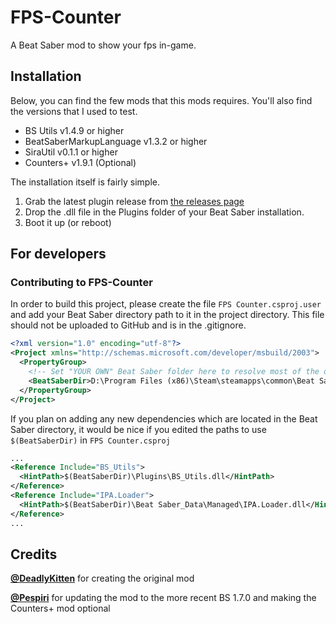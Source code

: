 # FPS-Counter
A Beat Saber mod to show your fps in-game.

## Installation

Below, you can find the few mods that this mods requires. You'll also find the versions that I used to test.

 - BS Utils v1.4.9 or higher
 - BeatSaberMarkupLanguage v1.3.2 or higher
 - SiraUtil v0.1.1 or higher
 - Counters+ v1.9.1 (Optional)

The installation itself is fairly simple.

 1) Grab the latest plugin release from [the releases page](https://github.com/ErisApps/FPS-Counter/releases)
 2) Drop the .dll file in the Plugins folder of your Beat Saber installation.
 3) Boot it up (or reboot)

## For developers

### Contributing to FPS-Counter
In order to build this project, please create the file `FPS Counter.csproj.user` and add your Beat Saber directory path to it in the project directory.
This file should not be uploaded to GitHub and is in the .gitignore.

```xml
<?xml version="1.0" encoding="utf-8"?>
<Project xmlns="http://schemas.microsoft.com/developer/msbuild/2003">
  <PropertyGroup>
    <!-- Set "YOUR OWN" Beat Saber folder here to resolve most of the dependency paths! -->
    <BeatSaberDir>D:\Program Files (x86)\Steam\steamapps\common\Beat Saber</BeatSaberDir>
  </PropertyGroup>
</Project>
```

If you plan on adding any new dependencies which are located in the Beat Saber directory, it would be nice if you edited the paths to use `$(BeatSaberDir)` in `FPS Counter.csproj`

```xml
...
<Reference Include="BS_Utils">
  <HintPath>$(BeatSaberDir)\Plugins\BS_Utils.dll</HintPath>
</Reference>
<Reference Include="IPA.Loader">
  <HintPath>$(BeatSaberDir)\Beat Saber_Data\Managed\IPA.Loader.dll</HintPath>
</Reference>
...
```


## Credits

[**@DeadlyKitten**](https://github.com/DeadlyKitten) for creating the original mod

[**@Pespiri**](https://github.com/Pespiri) for updating the mod to the more recent BS 1.7.0 and making the Counters+ mod optional
